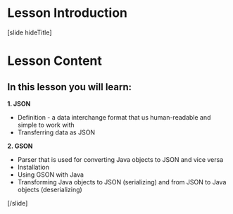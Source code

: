 # Lesson Introduction
[slide hideTitle]

# Lesson Content

## In this lesson you will learn:

**1. JSON**
  - Definition - a data interchange format that us human-readable and simple to work with
  - Transferring data as JSON

**2. GSON**
  - Parser that is used for converting Java objects to JSON and vice versa
  - Installation
  - Using GSON with Java
  - Transforming Java objects to JSON (serializing) and from JSON to Java objects (deserializing)


[/slide]
